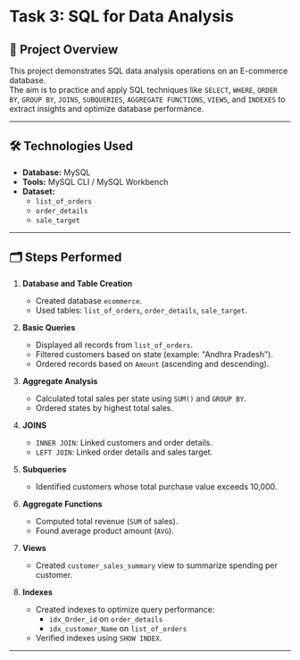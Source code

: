 # Task 3: SQL for Data Analysis

## 📑 Project Overview

This project demonstrates SQL data analysis operations on an E-commerce database.  
The aim is to practice and apply SQL techniques like `SELECT`, `WHERE`, `ORDER BY`, `GROUP BY`, `JOINS`, `SUBQUERIES`, `AGGREGATE FUNCTIONS`, `VIEWS`, and `INDEXES` to extract insights and optimize database performance.

---

## 🛠️ Technologies Used

- **Database:** MySQL
- **Tools:** MySQL CLI / MySQL Workbench
- **Dataset:**  
  - `list_of_orders`
  - `order_details`
  - `sale_target`

---

## 🗂️ Steps Performed

1. **Database and Table Creation**
   - Created database `ecommerce`.
   - Used tables: `list_of_orders`, `order_details`, `sale_target`.

2. **Basic Queries**
   - Displayed all records from `list_of_orders`.
   - Filtered customers based on state (example: "Andhra Pradesh").
   - Ordered records based on `Amount` (ascending and descending).

3. **Aggregate Analysis**
   - Calculated total sales per state using `SUM()` and `GROUP BY`.
   - Ordered states by highest total sales.

4. **JOINS**
   - `INNER JOIN`: Linked customers and order details.
   - `LEFT JOIN`: Linked order details and sales target.

5. **Subqueries**
   - Identified customers whose total purchase value exceeds 10,000.

6. **Aggregate Functions**
   - Computed total revenue (`SUM` of sales).
   - Found average product amount (`AVG`).

7. **Views**
   - Created `customer_sales_summary` view to summarize spending per customer.

8. **Indexes**
   - Created indexes to optimize query performance:
     - `idx_Order_id` on `order_details`
     - `idx_customer_Name` on `list_of_orders`
   - Verified indexes using `SHOW INDEX`.

---
